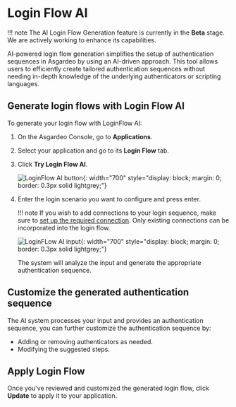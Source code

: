 # Login Flow AI

!!! note
    The AI Login Flow Generation feature is currently in the **Beta** stage. We are actively working to enhance its capabilities.

AI-powered login flow generation simplifies the setup of authentication sequences in Asgardeo by using an AI-driven approach. This tool allows users to efficiently create tailored authentication sequences without needing in-depth knowledge of the underlying authenticators or scripting languages.

## Generate login flows with Login Flow AI

To generate your login flow with LoginFlow AI:

1. On the Asgardeo Console, go to **Applications**.

2. Select your application and go to its **Login Flow** tab.

3. Click **Try Login Flow AI**.

    ![LoginFlow AI button]({{base_path}}/assets/img/guides/ai-loginflow-try.png){: width="700" style="display: block; margin: 0; border: 0.3px solid lightgrey;"}

4. Enter the login scenario you want to configure and press enter.

    !!! note
        If you wish to add connections to your login sequence, make sure to [set up the required connection]({{base_path}}/guides/authentication/#manage-connections). Only existing connections can be incorporated into the login flow.

    ![LoginFLow AI input]({{base_path}}/assets/img/guides/ai-loginflow-input.png){: width="700" style="display: block; margin: 0; border: 0.3px solid lightgrey;"}

    The system will analyze the input and generate the appropriate authentication sequence.

## Customize the generated authentication sequence

The AI system processes your input and provides an authentication sequence, you can further customize the authentication sequence by:

- Adding or removing authenticators as needed.
- Modifying the suggested steps.

## Apply Login Flow

Once you've reviewed and customized the generated login flow, click **Update** to apply it to your application.
